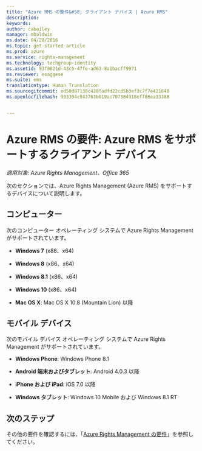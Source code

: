 ```yaml
---
title: "Azure RMS の要件&#58; クライアント デバイス | Azure RMS"
description: 
keywords: 
author: cabailey
manager: mbaldwin
ms.date: 04/28/2016
ms.topic: get-started-article
ms.prod: azure
ms.service: rights-management
ms.technology: techgroup-identity
ms.assetid: 93f8021d-43c5-47fe-ad63-8a1bacff9971
ms.reviewer: esaggese
ms.suite: ems
translationtype: Human Translation
ms.sourcegitcommit: ed50d87138c428fadfd22cd5b3ef3c7f7e421848
ms.openlocfilehash: 933394c943763b010ac707384918eff86ea33388


---
```



# Azure RMS の要件: Azure RMS をサポートするクライアント デバイス

*適用対象: Azure Rights Management、Office 365*

次のセクションでは、Azure Rights Management (Azure RMS) をサポートするデバイスについて説明します。

## コンピューター
次のコンピューター オペレーティング システムで Azure Rights Management がサポートされています。

-   **Windows 7** (x86、x64)

-   **Windows 8** (x86、x64)

-   **Windows 8.1** (x86、x64)

-   **Windows 10** (x86、x64)

-   **Mac OS X**: Mac OS X 10.8 (Mountain Lion) 以降

## モバイル デバイス
次のモバイル デバイス オペレーティング システムで Azure Rights Management がサポートされています。

-   **Windows Phone**: Windows Phone 8.1

-   **Android 端末およびタブレット**: Android 4.0.3 以降

-   **iPhone および iPad**: iOS 7.0 以降

-   **Windows タブレット**: Windows 10 Mobile および Windows 8.1 RT


## 次のステップ
その他の要件を確認するには、「[Azure Rights Management の要件](requirements-azure-rms.md)」を参照してください。




<!--HONumber=Jul16_HO3-->


